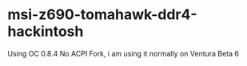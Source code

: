 # msi-z690-tomahawk-ddr4-hackintosh

Using OC 0.8.4 No ACPI Fork, i am using it normally on Ventura Beta 6
